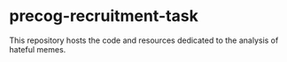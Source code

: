 # precog-recruitment-task
This repository hosts the code and resources dedicated to the analysis of hateful memes.

